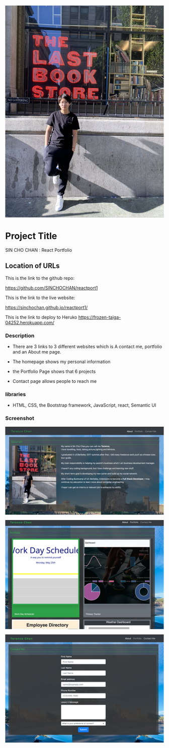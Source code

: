 ![icon](./src/assets/Images/icon.jpg "icon")

# Project Title

SIN CHO CHAN : React Portfolio 

## Location of URLs

This is the link to the github repo:
 
https://github.com/SINCHOCHAN/reactport1

This is the link to the live website:

https://sinchochan.github.io/reactport1/

This is the link to deploy to Heruko
https://frozen-taiga-04252.herokuapp.com/

### Description

- There are 3 links to 3 different websites which is A contact me, portfolio and an About me page.

- The homepage shows my personal information

- the Portfolio Page shows that 6 projects

- Contact page allows people to reach me

### libraries

- HTML, CSS, the Bootstrap framework, JavaScript, react, Semantic UI


### Screenshot

![About](./src/assets/Images/about.png "Screenshot of About Me page")

![Portfolio](./src/assets/Images/portfolio.png "Screenshot of Portfolio page")

![Contact](./src/assets/Images/contactme.png "Screenshot of Contact page")